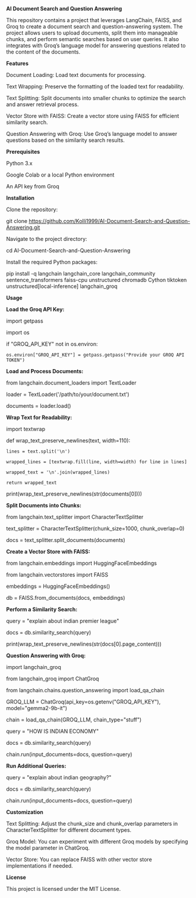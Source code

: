 **AI Document Search and Question Answering**

This repository contains a project that leverages LangChain, FAISS, and Groq to create a document search and question-answering system. The project allows users to upload documents, split them into manageable chunks, and perform semantic searches based on user queries. It also integrates with Groq’s language model for answering questions related to the content of the documents.

**Features**

Document Loading: Load text documents for processing.

Text Wrapping: Preserve the formatting of the loaded text for readability.

Text Splitting: Split documents into smaller chunks to optimize the search and answer retrieval process.

Vector Store with FAISS: Create a vector store using FAISS for efficient similarity search.

Question Answering with Groq: Use Groq’s language model to answer questions based on the similarity search results.

**Prerequisites**

Python 3.x

Google Colab or a local Python environment

An API key from Groq

**Installation**

Clone the repository:

git clone https://github.com/Kolli1999/AI-Document-Search-and-Question-Answering.git

Navigate to the project directory:

cd AI-Document-Search-and-Question-Answering

Install the required Python packages:

pip install -q langchain langchain_core langchain_community sentence_transformers faiss-cpu unstructured chromadb Cython tiktoken unstructured[local-inference] langchain_groq

**Usage**

**Load the Groq API Key:**

import getpass

import os

if "GROQ_API_KEY" not in os.environ:

    os.environ["GROQ_API_KEY"] = getpass.getpass("Provide your GROQ API TOKEN")
    
**Load and Process Documents:**

from langchain.document_loaders import TextLoader

loader = TextLoader('/path/to/your/document.txt')

documents = loader.load()

**Wrap Text for Readability:**

import textwrap

def wrap_text_preserve_newlines(text, width=110):

    lines = text.split('\n')
    
    wrapped_lines = [textwrap.fill(line, width=width) for line in lines]
    
    wrapped_text = '\n'.join(wrapped_lines)
    
    return wrapped_text

print(wrap_text_preserve_newlines(str(documents[0])))

**Split Documents into Chunks:**

from langchain.text_splitter import CharacterTextSplitter

text_splitter = CharacterTextSplitter(chunk_size=1000, chunk_overlap=0)

docs = text_splitter.split_documents(documents)

**Create a Vector Store with FAISS:**

from langchain.embeddings import HuggingFaceEmbeddings

from langchain.vectorstores import FAISS

embeddings = HuggingFaceEmbeddings()

db = FAISS.from_documents(docs, embeddings)

**Perform a Similarity Search:**

query = "explain about indian premier league"

docs = db.similarity_search(query)

print(wrap_text_preserve_newlines(str(docs[0].page_content)))

**Question Answering with Groq:**

import langchain_groq

from langchain_groq import ChatGroq

from langchain.chains.question_answering import load_qa_chain

GROQ_LLM = ChatGroq(api_key=os.getenv("GROQ_API_KEY"), model="gemma2-9b-it")

chain = load_qa_chain(GROQ_LLM, chain_type="stuff")

query = "HOW IS INDIAN ECONOMY"

docs = db.similarity_search(query)

chain.run(input_documents=docs, question=query)

**Run Additional Queries:**

query = "explain about indian geography?"

docs = db.similarity_search(query)

chain.run(input_documents=docs, question=query)

**Customization**

Text Splitting: Adjust the chunk_size and chunk_overlap parameters in CharacterTextSplitter for different document types.

Groq Model: You can experiment with different Groq models by specifying the model parameter in ChatGroq.

Vector Store: You can replace FAISS with other vector store implementations if needed.

**License**

This project is licensed under the MIT License.

